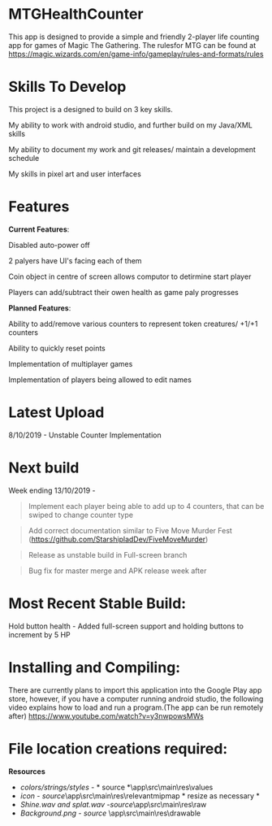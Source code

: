# MTGHealthCounter
This app is designed to provide a simple and friendly 2-player life counting app for games of Magic The Gathering.
The rulesfor MTG can be found at https://magic.wizards.com/en/game-info/gameplay/rules-and-formats/rules

# Skills To Develop
This project is a designed to build on 3 key skills.

My ability to work with android studio, and further build on my Java/XML skills

My ability to document my work and git releases/ maintain a development schedule

My skills in pixel art and user interfaces

# Features
**Current Features**:

Disabled auto-power off

2 palyers have UI's facing each of them

Coin object in centre of screen allows computor to detirmine start player

Players can add/subtract their owen health as game paly progresses

**Planned Features**:

Ability to add/remove various counters to represent token creatures/ +1/+1 counters

Ability to quickly reset points

Implementation of multiplayer games

Implementation of players being allowed to edit names

# Latest Upload
8/10/2019 - Unstable Counter Implementation

# Next build
Week ending 13/10/2019 - 

>Implement each player being able to add up to 4 counters, that can be swiped to change counter type

>Add correct documentation similar to Five Move Murder Fest (https://github.com/StarshipladDev/FiveMoveMurder)

>Release as unstable build in Full-screen branch

>Bug fix for master merge and APK release week after

# Most Recent Stable Build:
Hold button health - Added full-screen support and holding buttons to increment by 5 HP

# Installing and Compiling:
There are currently plans to import this application into the Google Play app store, however, if you have a computer running  android studio, the following video explains how to load and run a program.(The app can be run remotely after) 	https://www.youtube.com/watch?v=y3nwpowsMWs

# File location creations required:

**Resources**

* *colors/strings/styles* - * source *\app\src\main\res\values
* *icon* - *source*\app\src\main\res\relevantmipmap * resize as necessary *
* *Shine.wav and splat.wav* -*source*\app\src\main\res\raw
* *Background.png* - *source* \app\src\main\res\drawable



